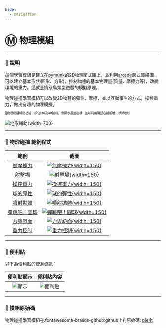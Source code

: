 ```yaml
---
hide:
  - navigation
---
```


# Ⓜ️ 物理模組

---------------

### 📗 說明

這個學習模組是建立在[pymunk](http://www.pymunk.org/en/latest/)的2D物理函式庫上，並利用[arcade](https://api.arcade.academy/en/latest/)函式庫繪圖。可以建立基本形狀(圓形、方形)，控制物體的基本物理量(質量、摩擦力等)，改變環境的重力。這就是憤怒鳥類型遊戲的模擬原理。

物理碰撞學習模組可以改變2D物體的彈性、摩擦，並以互動事件的方式，操控重力，做出有趣的物理模擬。

<sup><sub>💬物理模組輔助功能，按住Ctrl及Alt鍵時，會顯示畫面座標，並可利用滑鼠右鍵新增、移除地形</sub></sup>

![地形輔助](terrain_assist.jpg){width=700}


---------------



### 📘 物理碰撞 範例程式


| 範例                             | 截圖                                                              |
| :-----------:                    | :------------------------------------:                            |
| [無摩擦力](frictionless.md)          | [![無摩擦力](frictionless.jpg){width=150}](frictionless.md)           |
| [射擊場](shoot.md)          | [![射擊場](shoot.jpg){width=150}](shoot.md)           |
| [操控重力](gravity.md)          | [![操控重力](gravity.jpg){width=150}](gravity.md)           |
| [球的彈性](bounce_ball.md)          | [![球的彈性](bounce_ball.jpg){width=150}](bounce_ball.md)           |
| [噴射拋體](projectile.md)          | [![噴射拋體](projectile.jpg){width=150}](projectile.md)           |
| [彈跳吧！圓球](bounce_array.md)          | [![彈跳吧！圓球](bounce_array.jpg){width=150}](bounce_array.md)           |
| [力與斜面](force_and_slide.md)          | [![力與斜面](force_and_slide.jpg){width=150}](force_and_slide.md)           |
| [重力控制](inertia_gravity.md)          | [![重力控制](inertia_gravity.jpg){width=150}](inertia_gravity.md)           |

---------------

### 📕 便利貼

以下為便利貼的使用資訊：

| 便利貼顯示           | 便利貼內容                               |
| :-----------:                    | :-------------------------:          |
| ![顯示](pie4t_display_postit.jpg)    | ![便利貼](pie4t_postit.jpg)    |


---------------

### 📙 模組原始碼

物理碰撞學習模組在:fontawesome-brands-github:github上的原始碼: [pie4t](https://github.com/beardad1975/pie4t)



